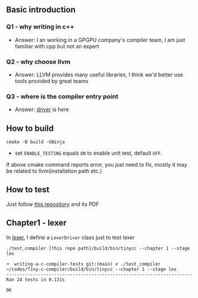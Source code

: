 ## Basic introduction

### Q1 - why writing in c++

* Answer: I an working in a GPGPU company's compiler team, I am just familiar with cpp but not an expert

### Q2 - why choose llvm

* Answer: LLVM provides many useful libraries, I think we'd better use tools provided by great teams

### Q3 - where is the compiler entry point

* Answer: [driver](src/Driver/main.cpp) is here

## How to build

`cmake -B build -GNinja`

* set `ENABLE_TESTING` equals `ON` to enable unit test, default `OFF`.

If above cmake command reports error, you just need to fix, mostly it may be related to llvm(installation path etc.)

## How to test

Just follow [this repository](https://github.com/nlsandler/writing-a-c-compiler-tests/blob/main/README.md) and its PDF


## Chapter1 - lexer

In [lexer](include/Lexer/Lexer.h), I define a `LexerDriver` class just to test lexer

`./test_compiler [this repo path]/build/bin/tinycc --chapter 1 --stage lex`

  ```
➜  writing-a-c-compiler-tests git:(main) ✗ ./test_compiler ~/codes/Tiny-c-compiler/build/bin/tinycc --chapter 1 --stage lex
----------------------------------------------------------------------
Ran 24 tests in 0.131s

OK
  ```
